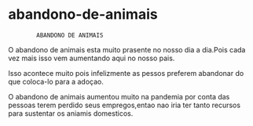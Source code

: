 # abandono-de-animais
            ABANDONO DE ANIMAIS 
<p>O abandono de animais esta muito prasente no nosso dia a dia.Pois cada vez mais isso vem aumentando aqui no nosso pais.<p/>

<p>Isso acontece muito pois infelizmente as pessos preferem abandonar do que coloca-lo para a adoçao.<p/>

<p>O abandono de animais aumentou muito na pandemia por conta das pessoas terem perdido seus empregos,entao nao iria ter tanto recursos para sustentar os aniamis domesticos.<p/>